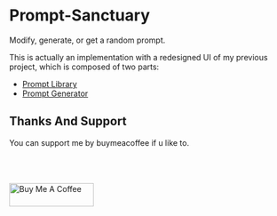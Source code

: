 # Prompt-Sanctuary

Modify, generate, or get a random prompt.

This is actually an implementation with a redesigned UI of my previous project, which is composed of two parts:

- [Prompt Library](https://github.com/1999AZZAR/gpt-advance-prompt-library)
- [Prompt Generator](https://github.com/1999AZZAR/GPT-Advace-prompt-generator) 

## Thanks And Support

You can support me by buymeacoffee if u like to.

<div align="left">
  <a href="https://www.buymeacoffee.com/azzar" target="_blank">
    <img src="https://cdn.buymeacoffee.com/buttons/v2/default-yellow.png" alt="Buy Me A Coffee" style="height: 42px !important;width: 151.9px !important; margin-top: 50px !important;">
  </a>
</div>
